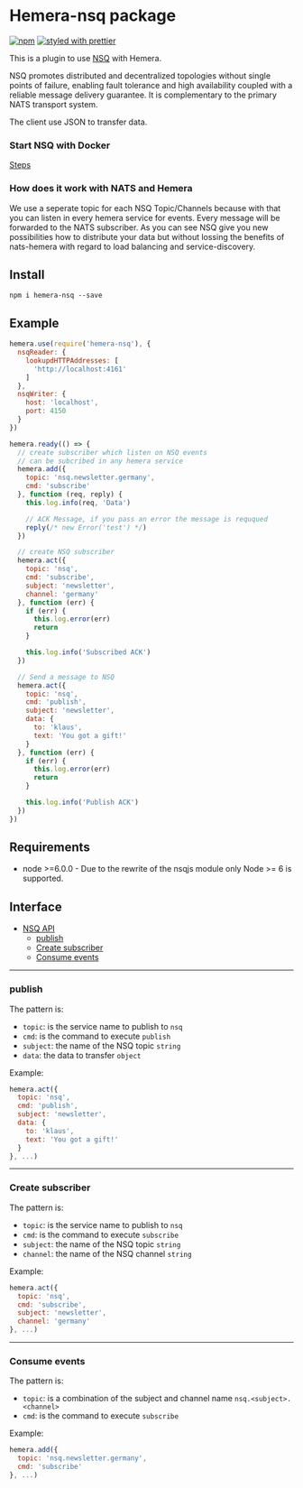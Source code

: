 # Hemera-nsq package

[![npm](https://img.shields.io/npm/v/hemera-nsq.svg?maxAge=3600)](https://www.npmjs.com/package/hemera-nsq)
[![styled with prettier](https://img.shields.io/badge/styled_with-prettier-ff69b4.svg)](#badge)

This is a plugin to use [NSQ](http://nsq.io/) with Hemera.

NSQ promotes distributed and decentralized topologies without single points of failure, enabling fault tolerance and high availability coupled with a reliable message delivery guarantee. It is complementary to the primary NATS transport system. 

The client use JSON to transfer data.

### Start NSQ with Docker

[Steps](http://nsq.io/deployment/docker.html)

### How does it work with NATS and Hemera
We use a seperate topic for each NSQ Topic/Channels because with that you can listen in every hemera service for events. Every message will be forwarded to the NATS subscriber. As you can see NSQ give you new possibilities how to distribute your data but without lossing the benefits of nats-hemera with regard to load balancing and service-discovery.

## Install

```
npm i hemera-nsq --save
```

## Example

```js
hemera.use(require('hemera-nsq'), {
  nsqReader: {
    lookupdHTTPAddresses: [
      'http://localhost:4161'
    ]
  },
  nsqWriter: {
    host: 'localhost',
    port: 4150
  }
})

hemera.ready(() => {
  // create subscriber which listen on NSQ events
  // can be subcribed in any hemera service
  hemera.add({
    topic: 'nsq.newsletter.germany',
    cmd: 'subscribe'
  }, function (req, reply) {
    this.log.info(req, 'Data')

    // ACK Message, if you pass an error the message is reququed
    reply(/* new Error('test') */)
  })

  // create NSQ subscriber
  hemera.act({
    topic: 'nsq',
    cmd: 'subscribe',
    subject: 'newsletter',
    channel: 'germany'
  }, function (err) {
    if (err) {
      this.log.error(err)
      return
    }

    this.log.info('Subscribed ACK')
  })

  // Send a message to NSQ
  hemera.act({
    topic: 'nsq',
    cmd: 'publish',
    subject: 'newsletter',
    data: {
      to: 'klaus',
      text: 'You got a gift!'
    }
  }, function (err) {
    if (err) {
      this.log.error(err)
      return
    }

    this.log.info('Publish ACK')
  })
})
```

## Requirements
- node >=6.0.0 - Due to the rewrite of the nsqjs module only Node >= 6 is supported.

## Interface

* [NSQ API](#NSQ-api)
  * [publish](#publish)
  * [Create subscriber](#create-subscribe)
  * [Consume events](#consume-events)
  
 
-------------------------------------------------------
### publish

The pattern is:

* `topic`: is the service name to publish to `nsq`
* `cmd`: is the command to execute `publish`
* `subject`: the name of the NSQ topic `string`
* `data`: the data to transfer `object`

Example:
```js
hemera.act({
  topic: 'nsq',
  cmd: 'publish',
  subject: 'newsletter',
  data: {
    to: 'klaus',
    text: 'You got a gift!'
  }
}, ...)
```

-------------------------------------------------------
### Create subscriber

The pattern is:

* `topic`: is the service name to publish to `nsq`
* `cmd`: is the command to execute `subscribe`
* `subject`: the name of the NSQ topic `string`
* `channel`: the name of the NSQ channel `string`

Example:
```js
hemera.act({
  topic: 'nsq',
  cmd: 'subscribe',
  subject: 'newsletter',
  channel: 'germany'
}, ...)
```

-------------------------------------------------------
### Consume events

The pattern is:

* `topic`: is a combination of the subject and channel name `nsq.<subject>.<channel>`
* `cmd`: is the command to execute `subscribe`

Example:
```js
hemera.add({
  topic: 'nsq.newsletter.germany',
  cmd: 'subscribe'
}, ...)
```
